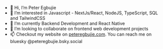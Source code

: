 - 👋 Hi, I’m Peter Egbujie
- 👀 I’m interested in Javascript - NextJs/React, NodeJS, TypeScript, SQL and TailwindCSS
- 🌱 I’m currently Backend Development and React Native
- 💞️ I’m looking to collaborate on frontend web development projects
- 📫 Checkout my website on [peteregbujie.com](http://peteregbujie.com/). You can reach me on bluesky @peteregbujie.bsky.social

<!---
peteregbujie/peteregbujie is a ✨ special ✨ repository because its `README.md` (this file) appears on your GitHub profile.
You can click the Preview link to take a look at your changes.
--->
